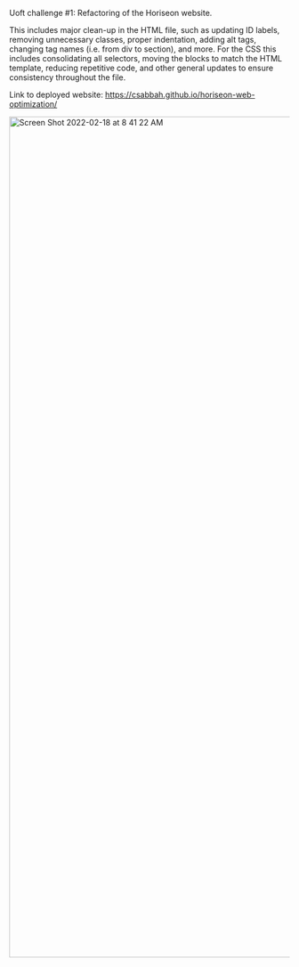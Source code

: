 Uoft challenge #1: Refactoring of the Horiseon website.

This includes major clean-up in the HTML file, such as updating ID labels, removing unnecessary classes, proper indentation, adding alt tags, changing tag names (i.e. from div to section), and more. For the CSS this includes consolidating all selectors, moving the blocks to match the HTML template, reducing repetitive code, and other general updates to ensure consistency throughout the file.

Link to deployed website: https://csabbah.github.io/horiseon-web-optimization/

<img width="1511" alt="Screen Shot 2022-02-18 at 8 41 22 AM" src="https://user-images.githubusercontent.com/91699101/154706897-9884429f-ceb2-453d-8b3e-b4db711423ca.png">
